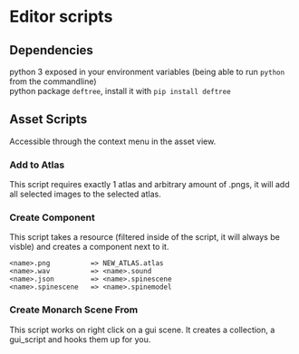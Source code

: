 # Editor scripts

## Dependencies

python 3 exposed in your environment variables (being able to run `python` from the commandline)  
python package `deftree`, install it with `pip install deftree`

## Asset Scripts
Accessible through the context menu in the asset view.

### Add to Atlas
This script requires exactly 1 atlas and arbitrary amount of .pngs, it will add all selected images to the selected atlas.

### Create Component
This script takes a resource (filtered inside of the script, it will always be visble) and creates a component next to it.
```
<name>.png          => NEW_ATLAS.atlas  
<name>.wav          => <name>.sound  
<name>.json         => <name>.spinescene  
<name>.spinescene   => <name>.spinemodel  
```

### Create Monarch Scene From
This script works on right click on a gui scene. It creates a collection, a gui_script and hooks them up for you.